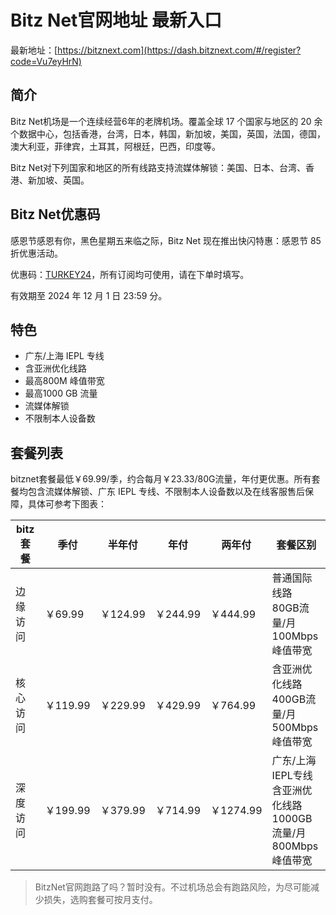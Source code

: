 # Bitz Net官网地址 最新入口

最新地址：[https://bitznext.com](https://dash.bitznext.com/#/register?code=Vu7eyHrN)

## 简介

Bitz Net机场是一个连续经营6年的老牌机场。覆盖全球 17 个国家与地区的 20 余个数据中心，包括香港，台湾，日本，韩国，新加坡，美国，英国，法国，德国，澳大利亚，菲律宾，土耳其，阿根廷，巴西，印度等。

Bitz Net对下列国家和地区的所有线路支持流媒体解锁：美国、日本、台湾、香港、新加坡、英国。

## Bitz Net优惠码

感恩节感恩有你，黑色星期五来临之际，Bitz Net 现在推出快闪特惠：感恩节 85 折优惠活动。

优惠码：[TURKEY24](https://dash.bitznext.com/#/register?code=Vu7eyHrN)，所有订阅均可使用，请在下单时填写。

有效期至 2024 年 12 月 1 日 23:59 分。

## 特色

* 广东/上海 IEPL 专线
* 含亚洲优化线路
* 最高800M 峰值带宽
* 最高1000 GB 流量
* 流媒体解锁
* 不限制本人设备数

## 套餐列表

bitznet套餐最低￥69.99/季，约合每月￥23.33/80G流量，年付更优惠。所有套餐均包含流媒体解锁、广东 IEPL 专线、不限制本人设备数以及在线客服售后保障，具体可参考下图表：

| bitz套餐 | 季付      | 半年付     | 年付      | 两年付      | 套餐区别                                                                                                                                |
|--------|---------|---------|---------|----------|-------------------------------------------------------------------------------------------------------------------------------------|
| 边缘访问   | ￥69.99  | ￥124.99 | ￥244.99 | ￥444.99  | 普通国际线路<br>                    80GB流量/月<br>                    100Mbps峰值带宽<br>                                                       |
| 核心访问   | ￥119.99 | ￥229.99 | ￥429.99 | ￥764.99  | 含亚洲优化线路<br>                    400GB流量/月<br>                    500Mbps峰值带宽<br>                                                     |
| 深度访问   | ￥199.99 | ￥379.99 | ￥714.99 | ￥1274.99 | 广东/上海IEPL专线<br>                    含亚洲优化线路<br>                    1000GB流量/月<br>                    800Mbps峰值带宽<br>                 |

> BitzNet官网跑路了吗？暂时没有。不过机场总会有跑路风险，为尽可能减少损失，选购套餐可按月支付。
